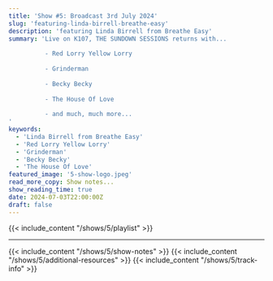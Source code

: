 ```yaml
---
title: 'Show #5: Broadcast 3rd July 2024'
slug: 'featuring-linda-birrell-breathe-easy'
description: 'featuring Linda Birrell from Breathe Easy'
summary: 'Live on K107, THE SUNDOWN SESSIONS returns with...
 
          - Red Lorry Yellow Lorry
                    
          - Grinderman
          
          - Becky Becky
          
          - The House Of Love
          
          - and much, much more...
'
keywords:
  - 'Linda Birrell from Breathe Easy'
  - 'Red Lorry Yellow Lorry'
  - 'Grinderman'
  - 'Becky Becky'
  - 'The House Of Love'
featured_image: '5-show-logo.jpeg'
read_more_copy: Show notes...
show_reading_time: true
date: 2024-07-03T22:00:00Z
draft: false
---
```

{{< include_content "/shows/5/playlist" >}}

---

{{< include_content "/shows/5/show-notes" >}}
{{< include_content "/shows/5/additional-resources" >}}
{{< include_content "/shows/5/track-info" >}}
